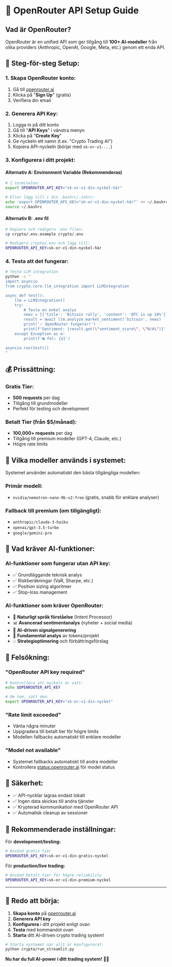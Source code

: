 # 🔑 **OpenRouter API Setup Guide**

## Vad är OpenRouter?

OpenRouter är en unified API som ger tillgång till **100+ AI-modeller** från olika providers (Anthropic, OpenAI, Google, Meta, etc.) genom ett enda API.

## 🚀 **Steg-för-steg Setup:**

### **1. Skapa OpenRouter konto:**
1. Gå till [openrouter.ai](https://openrouter.ai)
2. Klicka på "**Sign Up**" (gratis)
3. Verifiera din email

### **2. Generera API Key:**
1. Logga in på ditt konto
2. Gå till "**API Keys**" i vänstra menyn
3. Klicka på "**Create Key**"
4. Ge nyckeln ett namn (t.ex. "Crypto Trading AI")
5. Kopiera API-nyckeln (börjar med `sk-or-v1-...`)

### **3. Konfigurera i ditt projekt:**

#### **Alternativ A: Environment Variable (Rekommenderas)**
```bash
# I terminalen:
export OPENROUTER_API_KEY="sk-or-v1-din-nyckel-här"

# Eller lägg till i din .bashrc/.zshrc:
echo 'export OPENROUTER_API_KEY="sk-or-v1-din-nyckel-här"' >> ~/.bashrc
source ~/.bashrc
```

#### **Alternativ B: .env fil**
```bash
# Kopiera och redigera .env filen:
cp crypto/.env.example crypto/.env

# Redigera crypto/.env och lägg till:
OPENROUTER_API_KEY=sk-or-v1-din-nyckel-här
```

### **4. Testa att det fungerar:**
```bash
# Testa LLM integration
python -c "
import asyncio
from crypto.core.llm_integration import LLMIntegration

async def test():
    llm = LLMIntegration()
    try:
        # Testa en enkel analys
        news = [{'title': 'Bitcoin rally', 'content': 'BTC is up 10%'}]
        result = await llm.analyze_market_sentiment('bitcoin', news)
        print('✅ OpenRouter fungerar!')
        print(f'Sentiment: {result.get(\"sentiment_score\", \"N/A\")}')
    except Exception as e:
        print(f'❌ Fel: {e}')

asyncio.run(test())
"
```

## 💰 **Prissättning:**

### **Gratis Tier:**
- **500 requests** per dag
- Tillgång till grundmodeller
- Perfekt för testing och development

### **Betalt Tier (från $5/månad):**
- **100,000+ requests** per dag
- Tillgång till premium modeller (GPT-4, Claude, etc.)
- Högre rate limits

## 🤖 **Vilka modeller används i systemet:**

Systemet använder automatiskt den bästa tillgängliga modellen:

### **Primär modell:**
- `nvidia/nemotron-nano-9b-v2:free` (gratis, snabb för enklare analyser)

### **Fallback till premium (om tillgängligt):**
- `anthropic/claude-3-haiku`
- `openai/gpt-3.5-turbo`
- `google/gemini-pro`

## 🧪 **Vad kräver AI-funktioner:**

### **AI-funktioner som fungerar utan API key:**
- ✅ Grundläggande teknisk analys
- ✅ Riskberäkningar (VaR, Sharpe, etc.)
- ✅ Position sizing algoritmer
- ✅ Stop-loss management

### **AI-funktioner som kräver OpenRouter:**
- 🤖 **Naturligt språk förståelse** (Intent Processor)
- 📊 **Avancerad sentimentanalys** (nyheter + social media)
- 🎯 **AI-driven signalgenerering**
- 🔬 **Fundamental analys** av tokens/projekt
- 💡 **Strategioptimering** och förbättringsförslag

## 🚨 **Felsökning:**

### **"OpenRouter API key required"**
```bash
# Kontrollera att nyckeln är satt:
echo $OPENROUTER_API_KEY

# Om tom, sätt den:
export OPENROUTER_API_KEY="sk-or-v1-din-nyckel"
```

### **"Rate limit exceeded"**
- Vänta några minuter
- Uppgradera till betalt tier för högre limits
- Modellen fallbacks automatiskt till enklare modeller

### **"Model not available"**
- Systemet fallbacks automatiskt till andra modeller
- Kontrollera [status.openrouter.ai](https://status.openrouter.ai) för model status

## 🔐 **Säkerhet:**

- ✅ API-nycklar lagras endast lokalt
- ✅ Ingen data skickas till andra tjänster
- ✅ Krypterad kommunikation med OpenRouter API
- ✅ Automatisk cleanup av sessioner

## 🎯 **Rekommenderade inställningar:**

För **development/testing:**
```bash
# Använd gratis tier
OPENROUTER_API_KEY=sk-or-v1-din-gratis-nyckel
```

För **production/live trading:**
```bash
# Använd betalt tier för högre reliability
OPENROUTER_API_KEY=sk-or-v1-din-premium-nyckel
```

---

## 🚀 **Redo att börja:**

1. **Skapa konto** på [openrouter.ai](https://openrouter.ai)
2. **Generera API key**
3. **Konfigurera** i ditt projekt enligt ovan
4. **Testa** med kommandot ovan
5. **Starta** ditt AI-driven crypto trading system!

```bash
# Starta systemet när allt är konfigurerat:
python crypto/run_streamlit.py
```

**Nu har du full AI-power i ditt trading system!** 🤖🚀